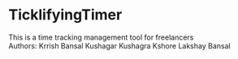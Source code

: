 # TicklifyingTimer
This is a time tracking management tool for freelancers
<br>
Authors: Krrish Bansal Kushagar Kushagra Kshore Lakshay Bansal
